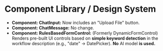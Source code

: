 # Component Library / Design System

- **Component: ChatInput:** Now includes an "Upload File" button.
- **Component: ChatMessage:** No change.
- **Component: RulesBasedFormControl:** (Formerly DynamicFormControl) Renders pre-built UI controls based on **simple keyword detection** in the workflow description (e.g., "date" -> DatePicker). **No** AI model **is used.**
